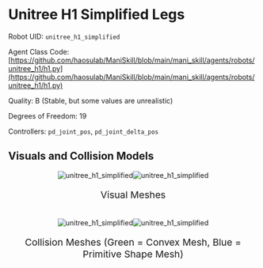 <!-- THIS IS ALL GENERATED DOCUMENTATION via generate_robot_docs.py. DO NOT MODIFY THIS FILE DIRECTLY. -->

# Unitree H1 Simplified Legs

Robot UID: `unitree_h1_simplified`

Agent Class Code: [https://github.com/haosulab/ManiSkill/blob/main/mani_skill/agents/robots/unitree_h1/h1.py](https://github.com/haosulab/ManiSkill/blob/main/mani_skill/agents/robots/unitree_h1/h1.py)

Quality: B (Stable, but some values are unrealistic)

Degrees of Freedom: 19

Controllers: `pd_joint_pos`, `pd_joint_delta_pos`

## Visuals and Collision Models

<div>
    <div style="max-width: 100%; display: flex; justify-content: center;">
        <img src="/_static/robot_images/unitree_h1_simplified/front_visual.png" style='min-width:min(50%, 100px);max-width:50%;height:auto' alt="unitree_h1_simplified">
        <img src="/_static/robot_images/unitree_h1_simplified/side_visual.png" style='min-width:min(50%, 100px);max-width:50%;height:auto' alt="unitree_h1_simplified">
    </div>
    <p style="text-align: center; font-size: 1.2rem;">Visual Meshes</p>
    <br/>
    <div style="max-width: 100%; display: flex; justify-content: center;">
        <img src="/_static/robot_images/unitree_h1_simplified/front_collision.png" style='min-width:min(50%, 100px);max-width:50%;height:auto' alt="unitree_h1_simplified">
        <img src="/_static/robot_images/unitree_h1_simplified/side_collision.png" style='min-width:min(50%, 100px);max-width:50%;height:auto' alt="unitree_h1_simplified">
    </div>
    <p style="text-align: center; font-size: 1.2rem;">Collision Meshes (Green = Convex Mesh, Blue = Primitive Shape Mesh)</p>
</div>
